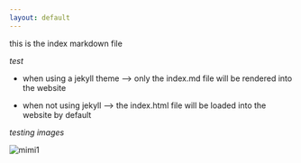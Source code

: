 ```yaml
---
layout: default
---
```


this is the index markdown file

*test* 

- when using a jekyll theme --> only the index.md file will be rendered into the website

- when not using jekyll --> the index.html file will be loaded into the website by default


*testing images*

![mimi1](https://user-images.githubusercontent.com/59035632/104128601-80ee5180-5360-11eb-89af-580fe28f4f67.jpg)

